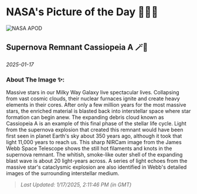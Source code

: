 
# NASA's Picture of the Day 🧑‍🚀💫

  ![NASA APOD](https://apod.nasa.gov/apod/image/2501/CasA_nircam_4096.jpg)
  
  ## Supernova Remnant Cassiopeia A 🪄🌌
  
  _2025-01-17_
  
  ### About The Image ✨: 
  
  Massive stars in our Milky Way Galaxy live spectacular lives.  Collapsing from vast cosmic clouds, their nuclear furnaces ignite and create heavy elements in their cores. After only a few million years for the most massive stars, the enriched material is blasted back into interstellar space where star formation can begin anew. The expanding debris cloud known as Cassiopeia A is an example of this final phase of the stellar life cycle. Light from the supernova explosion that created this remnant would have been first seen in planet Earth's sky about 350 years ago, although it took that light 11,000 years to reach us. This sharp NIRCam image from the James Webb Space Telescope shows the still hot filaments and knots in the supernova remnant. The whitish, smoke-like outer shell of the expanding blast wave is about 20 light-years across. A series of light echoes from the massive star's cataclysmic explosion are also identified in Webb's detailed images of the surrounding interstellar medium.
  
  
  
  > _Last Updated: 1/17/2025, 2:11:46 PM (in GMT)_
  
